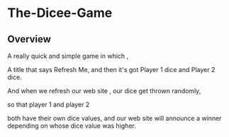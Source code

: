 # The-Dicee-Game

## Overview
A really quick and simple game in which ,

A title that says Refresh Me, and then it's got Player 1 dice and
Player 2 dice.

And when we refresh our web site , our dice get thrown randomly,

so that player 1 and player 2

both have their own dice values, and our web site will announce a winner depending on whose dice value
was higher.
